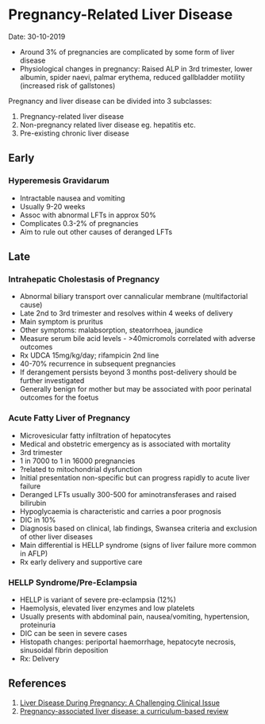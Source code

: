# Pregnancy-Related Liver Disease

Date: 30-10-2019

- Around 3% of pregnancies are complicated by some form of liver disease
- Physiological changes in pregnancy: Raised ALP in 3rd trimester, lower albumin, spider naevi, palmar erythema, reduced gallbladder motility (increased risk of gallstones)

Pregnancy and liver disease can be divided into 3 subclasses:

1. Pregnancy-related liver disease
2. Non-pregnancy related liver disease eg. hepatitis etc.
3. Pre-existing chronic liver disease

## Early

### Hyperemesis Gravidarum

- Intractable nausea and vomiting
- Usually 9-20 weeks
- Assoc with abnormal LFTs in approx 50%
- Complicates 0.3-2% of pregnancies
- Aim to rule out other causes of deranged LFTs

## Late

### Intrahepatic Cholestasis of Pregnancy

- Abnormal biliary transport over cannalicular membrane (multifactorial cause)
- Late 2nd to 3rd trimester and resolves within 4 weeks of delivery
- Main symptom is pruritus
- Other symptoms: malabsorption, steatorrhoea, jaundice
- Measure serum bile acid levels - &gt;40micromols correlated with adverse outcomes
- Rx UDCA 15mg/kg/day; rifampicin 2nd line
- 40-70% recurrence in subsequent pregnancies
- If derangement persists beyond 3 months post-delivery should be further investigated
- Generally benign for mother but may be associated with poor perinatal outcomes for the foetus

### Acute Fatty Liver of Pregnancy

- Microvesicular fatty infiltration of hepatocytes
- Medical and obstetric emergency as is associated with mortality
- 3rd trimester
- 1 in 7000 to 1 in 16000 pregnancies
- ?related to mitochondrial dysfunction
- Initial presentation non-specific but can progress rapidly to acute liver failure
- Deranged LFTs usually 300-500 for aminotransferases and raised bilirubin
- Hypoglycaemia is characteristic and carries a poor prognosis
- DIC in 10%
- Diagnosis based on clinical, lab findings, Swansea criteria and exclusion of other liver diseases
- Main differential is HELLP syndrome (signs of liver failure more common in AFLP)
- Rx early delivery and supportive care

### HELLP Syndrome/Pre-Eclampsia

- HELLP is variant of severe pre-eclampsia (12%)
- Haemolysis, elevated liver enzymes and low platelets
- Usually presents with abdominal pain, nausea/vomiting, hypertension, proteinuria
- DIC can be seen in severe cases
- Histopath changes: periportal haemorrhage, hepatocyte necrosis, sinusoidal fibrin deposition
- Rx: Delivery

## References

1. [Liver Disease During Pregnancy: A Challenging Clinical Issue](https://www.ncbi.nlm.nih.gov/pmc/articles/PMC6034557/)
2. [Pregnancy-associated liver disease: a curriculum-based review](https://fg.bmj.com/content/9/3/170)
